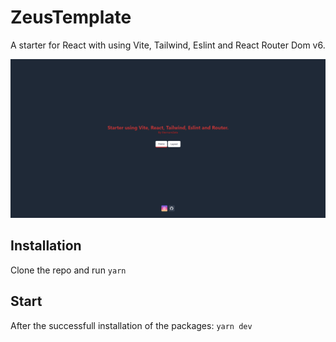 # ZeusTemplate

A starter for React with using Vite, Tailwind, Eslint and React Router Dom v6.

![Screenshot](screenshot.png)

## Installation

Clone the repo and run `yarn`

## Start

After the successfull installation of the packages: `yarn dev`